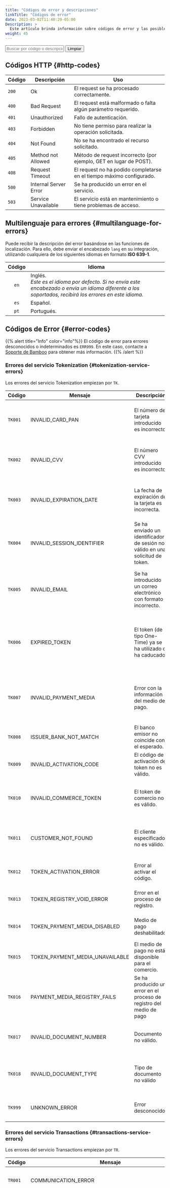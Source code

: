 ```yaml
---
title: "Códigos de error y descripciones"
linkTitle: "Códigos de error"
date: 2023-03-02T11:40:29-05:00
Description: >
  Este artículo brinda información sobre códigos de error y las posibles acciones que puede tomar.
weight: 45
---
```

<script src="/js/searchcodes.js"></script>

<input type="text" id="searchBox" placeholder="Buscar por código o descripción..." onkeyup="findTables()" >
<button onclick="document.getElementById('searchBox').value = '';findTables()" class="">Limpiar</button>

## Códigos HTTP {#http-codes}
| Código | Descripción | Uso |
|---|---|---|
| `200` | Ok | El request se ha procesado correctamente. |
| `400` | Bad Request | El request está malformado o falta algún parámetro requerido. |
| `401` | Unauthorized | Fallo de autenticación. |
| `403` | Forbidden | No tiene permiso para realizar la operación solicitada. |
| `404` | Not Found | No se ha encontrado el recurso solicitado. |
| `405` | Method not Allowed |  Método de request incorrecto (por ejemplo, GET en lugar de POST). |
| `408` | Request Timeout | El request no ha podido completarse en el tiempo máximo configurado.|
| `500` | Internal Server Error | Se ha producido un error en el servicio. |
| `503` | Service Unavailable | El servicio está en mantenimiento o tiene problemas de acceso. |

## Multilenguaje para errores {#multilanguage-for-errors}
Puede recibir la descripción del error basándose en las funciones de localización. Para ello, debe enviar el encabezado `lang` en su integración, utilizando cualquiera de los siguientes idiomas en formato **ISO 639-1**.

<div id="shortTable"></div>

| Código | Idioma |
|:-:|---|
| `en` | Inglés.<br>_Este es el idioma por defecto. Si no envía este encabezado o envía un idioma diferente a los soportados, recibirá los errores en este idioma._ |
| `es` | Español. |
| `pt` | Portugués. |

## Códigos de Error {#error-codes}

{{% alert title="Info" color="info"%}}
El código de error para errores desconocidos o indeterminados es `ERR999`. En este caso, contacte a [Soporte de Bamboo](mailto:soportecomercios@bamboopayment.com) para obtener más información.
{{% /alert %}}

### Errores del servicio Tokenization {#tokenization-service-errors}
Los errores del servicio Tokenization empiezan por `TK`.

<div id="cutMessage"></div>

| Código | Mensaje | Descripción | Posible solución |
|---|---|---|---|
| `TK001` | INVALID_CARD_PAN | El número de tarjeta introducido es incorrecto. | Pida a su cliente que compruebe el número de tarjeta y vuelva a intentar la transacción. |
| `TK002` | INVALID_CVV | El número CVV introducido es incorrecto. | Pida a su cliente que compruebe el código de validación y vuelva a intentar la transacción. |
| `TK003` | INVALID_EXPIRATION_DATE | La fecha de expiración de la tarjeta es incorrecta. | Pida a su cliente que compruebe la fecha de expiración y vuelva a intentar la transacción. |
| `TK004` | INVALID_SESSION_IDENTIFIER | Se ha enviado un identificador de sesión no válido en una solicitud de token. | [Regenere el token](/es/es/docs/purchase-workflow/customer-types.html) y vuelva a intentar la transacción. |
| `TK005` | INVALID_EMAIL | Se ha introducido un correo electrónico con formato incorrecto. | Pida a su cliente que compruebe la dirección de correo electrónico y vuelva a intentar la transacción.|
| `TK006` | EXPIRED_TOKEN | El token (de tipo One-Time) ya se ha utilizado o ha caducado. | [Regenere el token (OTT)]({{< ref anonymous-users.md >}}#capture-the-card-data) y vuelva a intentar la transacción. |
| `TK007` | INVALID_PAYMENT_MEDIA | Error con la información del medio de pago. | El `PaymentMediaId` no es correcto. Compruebe el valor del medio de pago en la [lista de países](/es/es/docs/payment-methods.html) correspondiente. |
| `TK008` | ISSUER_BANK_NOT_MATCH |  El banco emisor no coincide con el esperado. | Valide el banco emisor de la tarjeta de su cliente. |
| `TK009` | INVALID_ACTIVATION_CODE | El código de activación del token no es válido.| Contacte a [Soporte Bamboo](mailto:soportecomercios@bamboopayment.com) para activar el medio de pago. |
| `TK010` | INVALID_COMMERCE_TOKEN | El token de comercio no es válido. | [Regenere el token (CT)]({{< ref Registered-users.md >}}) y vuelva a intentar la transacción. |
| `TK011` | CUSTOMER_NOT_FOUND | El cliente especificado no es válido. | El cliente utilizado para crear el token no se ha encontrado o no es válido. |
| `TK012` | TOKEN_ACTIVATION_ERROR | Error al activar el código.  | Contacte a [Soporte Bamboo](mailto:soportecomercios@bamboopayment.com) para activar el medio de pago. |
| `TK013` | TOKEN_REGISTRY_VOID_ERROR | Error en el proceso de registro. | Contacte a [Soporte Bamboo](mailto:soportecomercios@bamboopayment.com) para activar el medio de pago. |
| `TK014` | TOKEN_PAYMENT_MEDIA_DISABLED | Medio de pago deshabilitado. | Contacte a [Soporte Bamboo](mailto:soportecomercios@bamboopayment.com) para activar el medio de pago. |
| `TK015` | TOKEN_PAYMENT_MEDIA_UNAVAILABLE | El medio de pago no está disponible para el comercio. | Compruebe que haya habilitado el medio de pago seleccionado. |
| `TK016` | PAYMENT_MEDIA_REGISTRY_FAILS | Se ha producido un error en el proceso de registro del medio de pago | Contacte a [Soporte Bamboo](mailto:soportecomercios@bamboopayment.com) para activar el medio de pago. |
| `TK017` | INVALID_DOCUMENT_NUMBER | Documento no válido. | El documento proporcionado no es válido según las normas del país. |
| `TK018` | INVALID_DOCUMENT_TYPE | Tipo de documento no válido | El tipo de documento enviado no es válido o no pertenece al país. |
| `TK999` | UNKNOWN_ERROR | Error desconocido. | Contacte a [Soporte Bamboo](mailto:soportecomercios@bamboopayment.com) para más información . |

### Errores del servicio Transactions {#transactions-service-errors}
Los errores del servicio Transactions empiezan por `TR`.

<div id="cutMessage"></div>

| Código | Mensaje | Descripción | Posible solución |
|---|---|---|---|
| `TR001` | COMMUNICATION_ERROR | Error de comunicación con el servicio de adquisición. | Contacte a [Soporte Bamboo](mailto:soportecomercios@bamboopayment.com) para más información. |
| `TR002` | INVALID_TRANSACTION_STATE | La transacción asociada a la compra se encuentra en un estado que no permite la ejecución de la operación actual. Este error se produce, por ejemplo, cuando se quiere realizar una operación _Commit_ sobre una Compra que ya está autorizada o rechazada. | Contacte a [Soporte Bamboo](mailto:soportecomercios@bamboopayment.com) para más información. |
| `TR003` | ACQUIRER_ACCOUNT_PROBLEM | Problemas con la cuenta de comercio en el Adquirente. | Contacte con [Soporte Bamboo](mailto:soportecomercios@bamboopayment.com) para más información. |
| `TR004` | ACQUIRER_PROXY_ERROR | Error al enviar la transacción a la entidad adquirente a través del proxy. | Contacte con [Soporte Bamboo](mailto:soportecomercios@bamboopayment.com) para más información. |
| `TR005` | ACQUIRER_PROBLEM | Error interno del Adquirente. | Contacte con [Soporte Bamboo](mailto:soportecomercios@bamboopayment.com) para más información. |
| `TR006` | ACQUIRER_DUPLICATED_ORDER | Número de orden duplicado en la Adquirente. | Contacte con [Soporte Bamboo](mailto:soportecomercios@bamboopayment.com) para más información. |
| `TR007` | INVALID_PAYMENT_MEDIA | Errores en los datos de pago (número de tarjeta, código de verificación o fecha de expiración). | Pida a su cliente que verifique la información de la tarjeta y vuelva a intentar la transacción. |
| `TR008` | COMMIT_AMOUNT_GREATER_THAN_AUTHORIZED | El importe que pretende confirmar es superior al autorizado previamente. | La [operación de confirmación]({{< ref purchase-operations.md>}}#confirm-a-purchase) se solicitó por un monto superior al autorizado. Envíe un valor igual o inferior al de la autorización original. |
| `TR009` | ACQUIRER_UNKNOWN_ERROR | Error de Adquirente Desconocido. | Contacte a [Soporte Bamboo](mailto:soportecomercios@bamboopayment.com) para más información. |
| `TR010` | ACQUIRER_INVALID_DOCUMENT | Número de documento del cliente no válido en la entidad adquirente. | El cliente debe comprobar el tipo y número de documento facilitado y volver a intentar la transacción. En caso contrario, deberá ponerse en contacto con el banco emisor de su tarjeta. |
| `TR011` | BLOCKED_OR_LOST_CARD | Tarjeta bloqueada o extraviada. | Su cliente debe comprobar la tarjeta utilizada o ponerse en contacto con el banco emisor de la tarjeta para desbloquearla antes de reintentar la transacción. |
| `TR012` | ACQUIRER_LIMIT_EXCEEDED | Se ha superado el límite de crédito. | Su cliente debe intentar realizar la compra utilizando una tarjeta diferente, aumentar el límite de la tarjeta o liberar fondos disponibles. |
| `TR013` | ACQUIRER_DENIED_TRANSACTION | La entidad adquirente o el emisor han denegado la transacción. | La entidad adquirente o el banco emisor de la tarjeta ha rechazado la transacción. Este rechazo puede tener múltiples causas dependiendo de la entidad adquirente contratada y configurada por usted. Contacta con [Soporte Bamboo](mailto:soportecomercios@bamboopayment.com) para más información. |
| `TR014` | ACQUIRER_POSSIBLE_FRAUD | La Entidad Adquirente ha rechazado la operación por posible fraude. | La Adquirente ha rechazado la transacción basándose en su sistema antifraude.<br>Las normas antifraude de la Adquirente están asociadas al tipo de negocio del comercio (línea, categoría, productos) y al contrato firmado para el terminal de compra online solicitado.<br>Usted (como comercio) debe ponerse en contacto con la entidad adquirente para determinar si es necesario realizar un ajuste de las normas antifraude. |
| `TR015` | ACQUIRER_REVIEW_NEEDED | El Adquirente sugiere la revisión manual de la transacción. Por ejemplo, en caso de sospecha de fraude. | Contacte a [Soporte Bamboo](mailto:soportecomercios@bamboopayment.com) para más información. |
| `TR016` | ACQUIRER_INVALID_PARAMETER | Error en los parámetros comunicados a la entidad adquirente. | Algunos de los datos que proporciona el cliente al realizar la compra son incorrectos o incompletos.<br>El cliente debe verificar si ha facilitado la dirección (junto con ciudad y país), nombre y apellidos, y documento. Contacte con [Soporte Bamboo](mailto:soportecomercios@bamboopayment.com) si no puede verificarlo. |
| `TR017` | INVALID_TRANSACTION_TYPE | Tipo de transacción no válida. | Contacte a [Soporte Bamboo](mailto:soportecomercios@bamboopayment.com) para más información. |
| `TR018` | REGISTRATION_DENIED | La entidad adquirente ha denegado el registro de la tarjeta. | Contacte con [Soporte Bamboo](mailto:soportecomercios@bamboopayment.com) para más información. |
| `TR019` | ACQUIRER_TRANSACTION_REJECTED | La entidad adquirente o el procesador han rechazado la transacción. | La entidad adquirente o el banco emisor de la tarjeta ha rechazado la transacción.<br>Este rechazo puede tener múltiples causas dependiendo de la adquirencia contratada y configurada por usted. Contacta con [Soporte Bamboo](mailto:soportecomercios@bamboopayment.com) para más información. |
| `TR020` | ISSUER_DECLINE_CALL | El emisor ha rechazado la transacción, sin embargo, el emisor puede autorizarla verbalmente. | El banco ha rechazado la compra online. El cliente debe ponerse en contacto con el banco emisor de la tarjeta para autorizar la compra.<br>Error relacionado `TR023` |
| `TR021` | ISSUER_EXPIRED_CARD | La fecha de expiración no coincide o tarjeta expirada. | La entidad adquirente indica que la tarjeta está caducada o que la fecha de caducidad facilitada por el cliente es incorrecta.<br>El cliente debe validar esta información en la tarjeta antes de reintentar la compra. |
| `TR022` | ISSUER_INVALID_CVV | El emisor indica que el CVV no es válido. | La entidad adquirente indica que el código de validación de la tarjeta (CVV) es incorrecto.<br>Su cliente debe validar esta información en la tarjeta antes de reintentar la compra. |
| `TR023` | ISSUER_RESTRICTED_CARD | La tarjeta está inactiva, o usted no está autorizado a realizar esta transacción. | La tarjeta utilizada por el cliente no está habilitada para realizar compras online.<br>El cliente debe ponerse en contacto con el banco emisor de la tarjeta y habilitar las compras en línea.<br>Si la tarjeta está autorizada para realizar compras en línea, verifique su autorización de uso dentro de la región geográfica de la tienda. |
| `TR024` | ACQUIRER_FRECUENCY_EXCEEDED | Se ha superado la frecuencia de uso o el importe máximo. | La tarjeta del cliente ha sobrepasado la frecuencia de uso permitida o ha superado el límite de importe especificado en un periodo determinado.<br>El cliente debe ponerse en contacto con el banco emisor de su tarjeta para determinar el periodo de espera adecuado antes de volver a intentar la compra. |
| `TR025` | ACQUIRER_INVALID_ADDRESS | Los datos de dirección no se pueden validar o son incorrectos. | Contacte a [Soporte Bamboo](mailto:soportecomercios@bamboopayment.com) para más información. |
| `TR026` | INSUFFICIENT_AMOUNT | Fondos insuficientes | Tu cliente debe intentar realizar la compra utilizando una tarjeta diferente, aumentar el límite de la tarjeta o liberar fondos disponibles. |
| `TR027` | ACQUIRER_DENIED_TRANSACTION_AUTHENTICATION_REQUIRED | La entidad adquirente ha rechazado la transacción y debe solicitar autorización. | El banco ha rechazado la compra online. El cliente debe ponerse en contacto con el banco emisor de la tarjeta para autorizar la compra.<br>Error relacionado `TR023` |
| `TR075` | PAYER_AUTHENTICATION_REQUIRED | La respuesta de 3DSecure indica que debe solicitar la validación del cliente. | Respuesta de la entidad adquirente indicando que se requiere la validación del cliente (**Verified by Visa** o HighProtection siendo _Santander_). |
| `TR076` | PAYER_AUTHENTICATION_FAILED | La autenticación del pagador falla. | La entidad adquirente indica que ha fallado la verificación adicional (o verificación en dos pasos) (HighProtection para _Santander_ o **Verified By Visa** para otros bancos).<br>El cliente debe ponerse en contacto con el banco emisor de la tarjeta o con el home banking del banco para comprobar si el servicio está habilitado.<br>Si está habilitado, verifique qué configuración tiene (verificación por email, SMS, token, etc) y vuelva a intentar la compra. |
| `TR100` | ACQUIRER_OTHER_REASONS | La entidad adquirente rechaza por muchos motivos. | Contacta a [Soporte Bamboo](mailto:soportecomercios@bamboopayment.com) para más información. |
| `TR101` | ACQUIRER_REFUND_ERROR | La entidad adquirente no puede procesar el reembolso. Póngase en contacto con la entidad adquirente. | Contacte con [Soporte Bamboo](mailto:soportecomercios@bamboopayment.com) para más información. |
| `TR301` | Antifraud_Reject | Rechazado por el sistema antifraude | Sistema antifraude de Bamboo.<br>Valide con [Soporte Bamboo](mailto:soportecomercios@bamboopayment.com) qué regla se vio afectada antes de que tu cliente reintente la compra. |
| `TR302` | Antifraud_Invalid_Parameter | Parámetros no válidos para el sistema antifraude de Bamboo.<br>Valide con [Soporte de Bamboo](mailto:soportecomercios@bamboopayment.com) qué regla se vio afectada antes de que tu cliente reintente la compra. |
| `TR996` | TR_BILLINGCORE_ERROR | Ocorreu um erro interno durante o processamento da solicitação. | Vuelva a intentarlo más tarde. Tente novamente mais tarde. Se o erro persistir, entre em contato com [Suporte de Bamboo](mailto:soportecomercios@bamboopayment.com) para obter mais informações. |
| `TR997` | TRANSACTION_STEP_ERROR | Se ha producido un error al ejecutar el proceso actual. | Contacte a [Soporte Bamboo](mailto:soportecomercios@bamboopayment.com) para más información. |
| `TR999` | UNKNOWN | Error indeterminado al ejecutar la transacción. | Contacte a [Soporte Bamboo](mailto:soportecomercios@bamboopayment.com) para más información . |

### Errores del servicio Purchase {#purchase-service-errors}
Los errores del servicio Purchase empiezan por `PR`.

<div id="cutMessage"></div>

| Código | Mensaje | Descripción |
|---|---|---|
| `PR001` | INVALID_TOKEN | El token informado no es válido, ha caducado o no corresponde al comercio. |
| `PR002` | INVALID_ORDER | El número de orden no es válido. |
| `PR003` | PR_INVALID_AMOUNT | El monto a devolver no puede ser mayor al de la compra. |
| `PR004` | PR_INVALID_CURRENCY_PARAMETER | El parámetro de moneda de la compra es inválido. |
| `PR005` | INVALID_INVOICE | El número de factura no es válido (debe ser numérico). |
| `PR006` | PR_INVALID_PURCHASE_IDENTIFIER | Identificador inválido para la compra. |
| `PR007` | PR_INVALID_TRANSACTION_IDENTIFIER | Identificador de transacción inválido |
| `PR008` | PURCHASE_NOT_FOUND | No se encuentra la compra solicitada. |
| `PR009` | INVALID_PURCHASE_STATE | El estado actual de la compra no permite la operación solicitada. |
| `PR010` | TAXABLE_AMOUNT_REQUIRED | El campo `TaxableAmount` es obligatorio. |
| `PR011` | INVOICE_REQUIRED | El campo `Invoice` es obligatorio. |
| `PR012` | INVALID_CAPTURED_CVV_REQUIRED | Se requiere la captura del código de verificación de la tarjeta. |
| `PR013` | INVALID_INSTALLMENTS | Los plazos seleccionados para la compra no son válidos para la tarjeta. |
| `PR014` | INVALID_DESCRIPTION_LENGTH | Descripción de longitud de parámetro no válida. |
| `PR015` | INVALID_CUSTOMER_USER_AGENT_EMPTY | El parámetro `UserAgent` está vacío. |
| `PR016` | INVALID_CUSTOMER_IP_EMPTY | El parámetro `CustomerIP` está vacío. |
| `PR017` | TAXABLE_AMOUNT_GREATER_THAN_AMOUNT | El campo `TaxableAmount` no puede ser mayor que el importe total de la compra. |
| `PR018` | PR_DATE_NEEDED | Para filtrar por fechas, debe introducir el valor de los parámetros `From` y `To`. |
| `PR019` | EXCEED_DATE_RANGE | El periodo de búsqueda excede el número máximo de días. |
| `PR020` | INVALID_DOCUMENT_NUMBER | Documento registrado inválido.
| `PR021` | NOT_ALLOW_PARTIAL_REFUND | No se permiten devoluciones parciales para el medio de pago utilizado. |

### Errores del servicio Customers {#customers-service-errors}
Los errores del servicio Customer empiezan por `CS`.

<div id="cutMessage"></div>

| Código | Mensaje | Descripción |
|---|---|---|
| `CS001` | INVALID_EMAIL | Dirección de correo electrónico no válida. |
| `CS002` | INVALID_ADDRESS_TYPE | Tipo de dirección no válida. |
| `CS003` | INVALID_CUSTOMER_IDENTIFIER | Identificador de cliente no válido. |
| `CS004` | TOKEN_CREATION_FAILED | Se ha producido un error en la creación del token. |
| `CS005` | EMAIL_ALREADY_EXISTS | E-mail ya registrado. |
| `CS006` | INVALID_ADDITIONAL_DATA | El parámetro `AdditionalData` no fue enviado correctamente, debe ser `key:value` separado por punto y coma. |
| `CS007` | INVALID_CUSTOMER_DOCUMENT | Número de documento de cliente no válido. |
| `CS008` | INVALID_CUSTOMER_DOCUMENT_TYPE | Tipo de documento de cliente inválido. |
| `CS009` | TOKEN_ALREADY_EXISTS | Ya existía un `CommerceToken` para la tarjeta. |
| `CS010` | INVALID_PAYMENT_PROFILE | Perfil de pago no válido. |
| `CS011` | INVALID_PAYMENT_PROFILE_IDENTIFIER | Identificador de perfil de pago no válido. |

### Errores del servicio Planes de fidelización {#loyalty-plan-service-errors}
Los errores de Planes de fidelización empiezan por `LP`.

| Código | Descripción |
|---|---|
| `LP0001` | El token es requerido. |
| `LP0002` | Plan de fidelización inválido. |
| `LP0003` | Error al consultar saldo de puntos. |
| `LP0004` | El programa no existe. |
| `LP0005` | El centro de Canje no existe. |
| `LP0006` | La sucursal no existe. |
| `LP0007` | El programa no está activo. |
| `LP0008` | El centro de Canje no está habilitado. |
| `LP0009` | El centro de Canje no pertenece al programa. |
| `LP0010` | El centro de Canje no activo para el programa. |
| `LP0011` | Sucursal no pertenece al Centro de Canje. |
| `LP0012` | El usuario no existe. |
| `LP0013` | El usuario no pertenece al Programa. |
| `LP0014` | La moneda no existe. |
| `LP0015` | La cotización no existe. |
| `LP0016` | El tipo de documento no existe. |
| `LP0017` | El cliente no existe. |
| `LP0018` | El saldo no existe. |
| `LP0019` | Token no encontrado. |
| `LP0020` | Tarjeta no encontrada. |
| `LP0021` | Tarjeta vencida. |
| `LP0022` | Error de sintaxis en el Programa. |
| `LP0023` | Error de sintaxis en el Centro de Canje. |
| `LP0024` | Error de sintaxis en la Sucursal. |
| `LP0025` | Error de sintaxis en la Moneda. |
| `LP0026` | Error de sintaxis en el Importe. |
| `LP0027` | Error de sintaxis en la Identificación de usuario (`LoyaltyPlanUserIdentification`). |
| `LP0028` | Error de sintaxis en la Tarjeta enmascarada. |
| `LP0029` | Error de sintaxis en el Id de la Transacción. |
| `LP0030` | Error de sintaxis en el Id de la Transacción de la Pasarela. |
| `LP0031` | Error de sintaxis en la cantidad de puntos. |
| `LP0032` | Error de sintaxis en la cantidad de cuotas. |
| `LP0033` | Error en el token (Authorization). |
| `LP0034` | La solicitud tiene una sintaxis incorrecta, es demasiado grande o tiene un formato de mensaje no válido. |
| `LP0035` | Credenciales inválidas. |
| `LP0036` | El usuario que inició sesión no tiene permiso para ver los datos del cliente. |
| `LP0037` | No se puede encontrar el recurso solicitado. |
| `LP0038` | El plan de fidelización es requerido. |
| `LP0039` | El identificador del cliente dentro del plan de fidelización es requerido. |
| `LP0040` | Error en los datos de ingreso. |
| `LP0041` | Cliente no autorizado. |
| `LP0042` | Saldo insuficiente. |
| `LP0043` | El token ha expirado. |
| `LP0044` | El movimiento está cancelado. |
| `LP0045` | El movimiento no existe. |
| `LP0046` | No coincide cantidad de puntos enviada con puntos del movimiento. |
| `LP0047` | El movimiento ya fue devuelto. |
| `LP0048` | El movimiento es una devolución. |
| `LP0049` | La pasarela de pagos no existe. |
| `LP0050` | `CustomerId` con formato incorrecto. |
| `LP0051` | No existe el punto. |
| `LP0052` | No coincide monto enviado con monto del movimiento. |
| `LP0053` | No coincide moneda enviada con moneda del movimiento. |
| `LP0054` | El cliente no existe o está inactivo. |
| `LP0055` | Cliente está bloqueado. |

